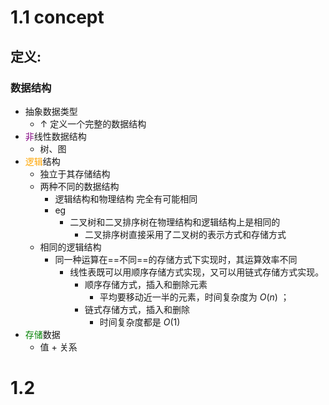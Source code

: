 # 1.1  concept
## 定义:
### 数据结构
- 抽象数据类型 
  - ↑ 定义一个完整的数据结构
- <span style="color: purple;">非</span>线性数据结构
  - 树、图
- <span style="color: orange;">逻辑</span>结构
  - 独立于其存储结构
  - 两种不同的数据结构
    - 逻辑结构和物理结构 完全有可能相同
    - eg
      - 二叉树和二叉排序树在物理结构和逻辑结构上是相同的
        - 二叉排序树直接采用了二叉树的表示方式和存储方式
  - 相同的逻辑结构
    - 同一种运算在==不同==的存储方式下实现时，其运算效率不同
      - 线性表既可以用顺序存储方式实现，又可以用链式存储方式实现。
        - 顺序存储方式，插入和删除元素
          - 平均要移动近一半的元素，时间复杂度为 $O(n)$ ；
        - 链式存储方式，插入和删除
          - 时间复杂度都是 $O(1)$  
- <span style="color: green;">存储</span>数据
  - 值 + 关系

# 1.2 